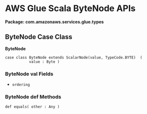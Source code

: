 # AWS Glue Scala ByteNode APIs<a name="glue-etl-scala-apis-glue-types-bytenode"></a>

**Package: com\.amazonaws\.services\.glue\.types**

## ByteNode Case Class<a name="glue-etl-scala-apis-glue-types-bytenode-case-class"></a>

 **ByteNode**

```
case class ByteNode extends ScalarNode(value, TypeCode.BYTE)  (
           value : Byte )
```

### ByteNode val Fields<a name="glue-etl-scala-apis-glue-types-bytenode-case-class-vals"></a>
+ `ordering`

### ByteNode def Methods<a name="glue-etl-scala-apis-glue-types-bytenode-case-class-defs"></a>

```
def equals( other : Any )
```